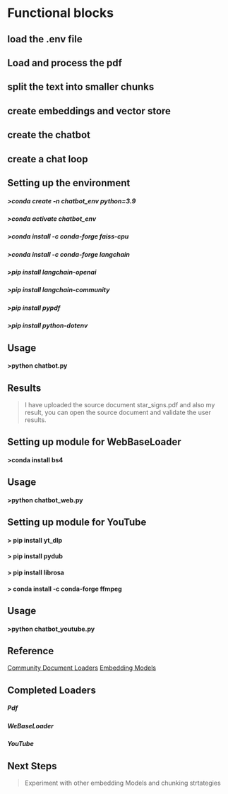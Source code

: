 

# Functional blocks
## load the .env file
## Load and process the pdf
## split the text into smaller chunks
## create embeddings and vector store
## create the chatbot
## create a chat loop

## Setting up the environment
##### >conda create -n chatbot_env python=3.9
##### >conda activate chatbot_env
##### >conda install -c conda-forge faiss-cpu
##### >conda install -c conda-forge langchain
##### >pip install langchain-openai
##### >pip install langchain-community
##### >pip install pypdf
##### >pip install python-dotenv

## Usage
#### >python chatbot.py

## Results
> I have uploaded the source document star_signs.pdf and also my result, you can open the source document and 
> validate the  user results.


## Setting up module for WebBaseLoader
#### >conda install bs4

## Usage
#### >python chatbot_web.py

## Setting up module for YouTube
#### > pip install yt_dlp
#### > pip install pydub
#### > pip install librosa
#### > conda install -c conda-forge ffmpeg
## Usage
#### >python chatbot_youtube.py

## Reference 
[Community Document Loaders](https://python.langchain.com/v0.2/docs/integrations/document_loaders/)
[Embedding Models](https://python.langchain.com/v0.2/docs/integrations/text_embedding/)

## Completed Loaders
##### Pdf
##### WeBaseLoader
##### YouTube

## Next Steps
> Experiment with other embedding Models and chunking strtategies


